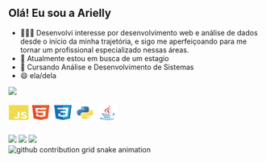 ## Olá! Eu sou a Arielly
- 🙋🏾‍♀️ Desenvolvi interesse por desenvolvimento web e análise de dados desde o início da minha trajetória, e sigo me aperfeiçoando para me tornar um profissional especializado nessas áreas.
- 🔭 Atualmente estou em busca de um estagio
- 🌱 Cursando Análise e Desenvolvimento de Sistemas
- 😄 ela/dela

<picture>
  <source
    srcset="https://github-readme-stats.vercel.app/api?username=ariellybispo&show_icons=true&theme=radical&bg_color=000000&color=ff66b2"
    media="(prefers-color-scheme: dark)"
  />
  <source
    srcset="https://github-readme-stats.vercel.app/api?username=ariellybispo&show_icons=true&bg_color=000000&color=ff66b2"
    media="(prefers-color-scheme: light), (prefers-color-scheme: no-preference)"
  />
  <img src="https://github-readme-stats.vercel.app/api?username=ariellybispo&show_icons=true&bg_color=000000&color=ff66b2" />
</picture>

<div style="display: inline_block"><br>
  <img align="center" alt="Js" height="30" width="40" src="https://raw.githubusercontent.com/devicons/devicon/master/icons/javascript/javascript-plain.svg">
  <img align="center" alt="HTML" height="30" width="40" src="https://raw.githubusercontent.com/devicons/devicon/master/icons/html5/html5-original.svg">
  <img align="center" alt="CSS" height="30" width="40" src="https://raw.githubusercontent.com/devicons/devicon/master/icons/css3/css3-original.svg">
  <img align="center" alt="Python" height="30" width="40" src="https://raw.githubusercontent.com/devicons/devicon/master/icons/python/python-original.svg">
 <img align="center" alt="Java" height="30" width="40" src="https://raw.githubusercontent.com/devicons/devicon/master/icons/java/java-original.svg">
</div>
  
  ##
  
 
<div> 
  <a href="https://instagram.com/ariellybispo" target="_blank"><img src="https://img.shields.io/badge/-Instagram-%23E4405F?style=for-the-badge&logo=instagram&logoColor=white" target="_blank"></a>
  <a href = "mailto:aribispo030@gmail.com"><img src="https://img.shields.io/badge/-Gmail-%23333?style=for-the-badge&logo=gmail&logoColor=white" target="_blank"></a>
  <a href="https://www.linkedin.com/in/arielly-bispo45875016a" target="_blank"><img src="https://img.shields.io/badge/-LinkedIn-%230077B5?style=for-the-badge&logo=linkedin&logoColor=white" target="_blank"></a> 
</div>

<picture align="center">
  <source media="(prefers-color-scheme: dark)" srcset="https://raw.githubusercontent.com/ariellybispo/ariellybispo/output/github-contribution-grid-snake-dark.svg">
  <source media="(prefers-color-scheme: light)" srcset="https://raw.githubusercontent.com/ariellybispo/ariellybispo/output/github-contribution-grid-snake-dark.svg">
  <img align="center" alt="github contribution grid snake animation" src="https://raw.githubusercontent.com/mari4souza/ariellybispo/output/github-contribution-grid-snake.svg">
</picture>
